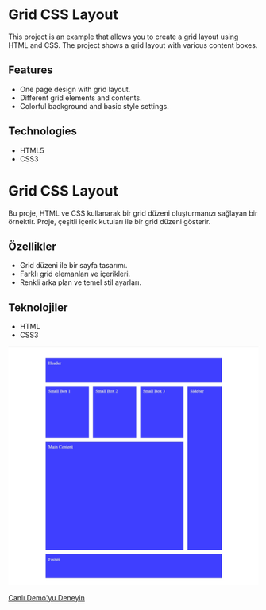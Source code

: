 # Grid CSS Layout

This project is an example that allows you to create a grid layout using HTML and CSS. The project shows a grid layout with various content boxes.

## Features

- One page design with grid layout.
- Different grid elements and contents.
- Colorful background and basic style settings.

## Technologies

- HTML5
- CSS3

# Grid CSS Layout

Bu proje, HTML ve CSS kullanarak bir grid düzeni oluşturmanızı sağlayan bir örnektir. Proje, çeşitli içerik kutuları ile bir grid düzeni gösterir.

## Özellikler

- Grid düzeni ile bir sayfa tasarımı.
- Farklı grid elemanları ve içerikleri.
- Renkli arka plan ve temel stil ayarları.

## Teknolojiler

- HTML
- CSS3

![Cw](./img/grid.jpg)

[Canlı Demo'yu Deneyin](https://fatihycan.github.io/Grid-Css/)

